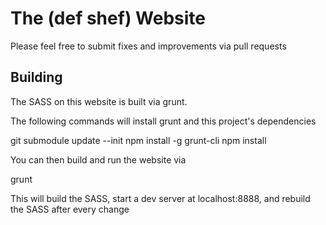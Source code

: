 The (def shef) Website
======================

Please feel free to submit fixes and improvements via pull requests

Building
--------

The SASS on this website is built via grunt.

The following commands will install grunt and this project's dependencies

  git submodule update --init
  npm install -g grunt-cli
  npm install

You can then build and run the website via

  grunt

This will build the SASS, start a dev server at localhost:8888, and rebuild the
SASS after every change